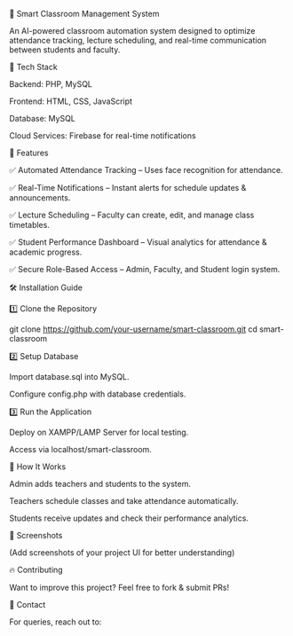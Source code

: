 🏰 Smart Classroom Management System

An AI-powered classroom automation system designed to optimize attendance tracking, lecture scheduling, and real-time communication between students and faculty.

📌 Tech Stack

Backend: PHP, MySQL

Frontend: HTML, CSS, JavaScript

Database: MySQL

Cloud Services: Firebase for real-time notifications

🚀 Features

✅ Automated Attendance Tracking – Uses face recognition for attendance.

✅ Real-Time Notifications – Instant alerts for schedule updates & announcements.

✅ Lecture Scheduling – Faculty can create, edit, and manage class timetables.

✅ Student Performance Dashboard – Visual analytics for attendance & academic progress.

✅ Secure Role-Based Access – Admin, Faculty, and Student login system.


🛠️ Installation Guide

1️⃣ Clone the Repository

git clone https://github.com/your-username/smart-classroom.git
cd smart-classroom

2️⃣ Setup Database

Import database.sql into MySQL.

Configure config.php with database credentials.

3️⃣ Run the Application

Deploy on XAMPP/LAMP Server for local testing.

Access via localhost/smart-classroom.

📌 How It Works

Admin adds teachers and students to the system.

Teachers schedule classes and take attendance automatically.

Students receive updates and check their performance analytics.

📌 Screenshots

(Add screenshots of your project UI for better understanding)

🔥 Contributing

Want to improve this project? Feel free to fork & submit PRs!

📩 Contact

For queries, reach out to:

